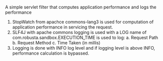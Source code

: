 A simple servlet filter that computes application performance and logs the performance

1. StopWatch from apachce commons-lang3 is used for computation of application performance in servicing the request.
2. SLF4J with apache commons logging is used with a LOG name of com.robusta.sandbox.EXECUTION_TIME is used to log:
a. Request Path
b. Request Method
c. Time Taken (in millis)
3. Logging is done with INFO log level and if logging level is above INFO, performance calculation is bypassed.
